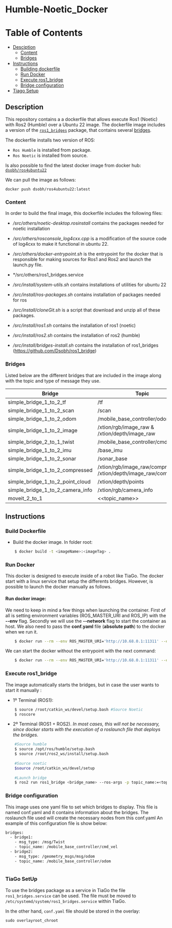 # Humble-Noetic_Docker

Table of Contents
=================
  * [Desciption](#description)
    * [Content](#content)
    * [Bridges](#bridges)
  * [Instructions](#instructions)
    * [Building dockerfile](#build-dockerfile)
    * [Run Docker](#run-docker)  
    * [Execute ros1_bridge](#execute-ros1_bridge)
    * [Bridge configuration](#bridge-configuration)
  * [Tiago Setup](#tiago-setup) 


  
## Description 
This repository contains a a dockerfile that allows execute Ros1 (Noetic) with Ros2 (Humble) over a Ubuntu 22 image. The dockerfile image includes a version of the [`ros1_bridges`](#https://github.com/Dsobh/ros1_bridge) package, that contains several [bridges](#bridges).

The dockerfile installs two version of ROS:
- `Ros Humble` is installed from package.
- `Ros Noetic` is installed from source.

Is also possible to find the latest docker image from docker hub: [`dsobh/ros4ubuntu22`](#https://hub.docker.com/layers/dsobh/ros4ubuntu22/latest/images/sha256-803d6297a9821ec4ad42c764179fc7e0e0bdb18fb59f0b956a865bd7f535f2eb?context=repo)

We can pull the image as follows:
```
docker push dsobh/ros4ubuntu22:latest
```

### Content

In order to build the final image, this dockerfile includes the following files:
- */src/others/noetic-desktop.rosinstall* contains the packages needed for noetic installation
- */src/others/rosconsole_log4cxx.cpp* is a modification of the source code of log4cxx to make it functional in ubuntu 22.
- */src/others/docker-entrypoint.sh* is the entrypoint for the docker that is responsible for making sources for Ros1 and Ros2 and launch the launch.py file.
- */src/others/ros1_bridges.service

- */src/install/system-utils.sh* contains installations of utilities for ubuntu 22
- */src/install/ros-packages.sh* contains installation of packages needed for ros
- */src/install/cloneGit.sh* is a script that download and unzip all of these packages.
- */src/install/ros1.sh* contains the installation of ros1 (noetic)
- */src/install/ros2.sh* contains the installation of ros2 (humble)
- */src/install/bridges-install.sh* contains the installation of ros1_bridges (https://github.com/Dsobh/ros1_bridge)


### Bridges

Listed below are the different bridges that are included in the image along with the topic and type of message they use.

| Bridge | Topic | Msg Type |
| ------ | ----- | -------- |
| simple_bridge_1_to_2_tf | /tf | tf |
| simple_bridge_1_to_2_scan | /scan | scan | 
| simple_bridge_1_to_2_odom | /mobile_base_controller/odom | odom |
| simple_bridge_1_to_2_image | /xtion/rgb/image_raw & /xtion/depth/image_raw | image |
| simple_bridge_2_to_1_twist | /mobile_base_controller/cmd_vel | twist |
| simple_bridge_1_to_2_imu | /base_imu | imu |
| simple_bridge_1_to_2_sonar | /sonar_base | range |
| simple_bridge_1_to_2_compressed | /xtion/rgb/image_raw/compressed & /xtion/depth/image_raw/compressed | compressed |
| simple_bridge_1_to_2_point_cloud | /xtion/depth/points | point_cloud2 |
| simple_bridge_1_to_2_camera_info | /xtion/rgb/camera_info | camera_info |
| moveit_2_to_1 | <<topic_name>> | moveit |


## Instructions

### Build Dockerfile

- Build the docker image. In folder root:

```bash
	$ docker build -t <imageName>:<imageTag> .
```

### Run Docker

This docker is designed to execute inside of a robot like TiaGo. The docker start with a linux service that setup the differents bridges.
However, is possible to launch the docker manually as follows.

#### Run docker image:

We need to keep in mind a few things when launching the container. First of all is setting environment variables (ROS_MASTER_URI and ROS_IP) with the **--env** flag. Secondly we will use the **--network** flag to start the container as host.
We also need to pass the **conf.yaml** file (**absolute path**) to the docker when we run it.

```bash
	$ docker run --rm --env ROS_MASTER_URI='http://10.68.0.1:11311' --env ROS_IP='10.68.0.129' --env RMW_IMPLEMENTATION=rmw_cyclonedds_cpp --network host -v /<AbsolutePath>/conf.yaml:/root/conf.yaml -it rep:tag
```
	
We can start the docker without the entrypoint with the next command:

```bash
	$ docker run --rm --env ROS_MASTER_URI='http://10.68.0.1:11311' --env ROS_IP='10.68.0.131' --env RMW_IMPLEMENTATION=rmw_cyclonedds_cpp --network host -v /conf.yaml:/root/conf.yaml -it --entrypoint bash dsobh/ros4ubuntu22:latest
```

### Execute ros1_bridge
The image automatically starts the bridges, but in case the user wants to start it manually :

- 1º Terminal (ROS1):

```bash
	$ source /root/catkin_ws/devel/setup.bash #Source Noetic
	$ roscore
```
	
- 2º Terminal (ROS1 + ROS2). *In most cases, this will not be necessary, since docker starts with the execution of a roslaunch file that deploys the bridges.*

```bash
	#Source humble
	$ source /opt/ros/humble/setup.bash 
	$ source /root/ros2_ws/install/setup.bash
	
	#Source noetic
	$source /root/catkin_ws/devel/setup
	
	#Launch bridge 
	$ ros2 run ros1_bridge <bridge_name> --ros-args -p topic_name:=<topic_name>
```
	
### Bridge configuration

This image uses one yaml file to set which bridges to display. This file is named conf.yaml and it contains information about the bridges.
The roslaunch file used will create the necessary nodes from this conf.yaml
An example of this configuration file is show below:

```bash
bridges:
  - bridge1:
    - msg_type: /msg/Twist
    - topic_name: /mobile_base_controller/cmd_vel
  - bridge2:
    - msg_type: /geometry_msgs/msg/odom
    - topic_name: /mobile_base_controller/odom
    
```

### TiaGo SetUp

To use the bridges package as a service in TiaGo the file `ros1_bridges.service` can be used. The file must be moved to `/etc/systemd/system/ros1_bridges.service` within TiaGo.

In the other hand, `conf.yaml` file should be stored in the overlay:

```
sudo overlayroot_chroot
```

